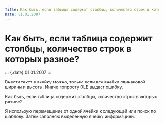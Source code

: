 ```yaml
---
Title: Как быть, если таблица содержит столбцы, количество строк в которых разное?
Date: 01.01.2007
---
```



Как быть, если таблица содержит столбцы, количество строк в которых разное?
===========================================================================

::: {.date}
01.01.2007
:::

Внести текст в ячейку можно, только если все ячейки одинаковой ширины и
высоты. Иначе попросту OLE выдаст ошибку.

Как быть, если таблица содержит столбцы, количество строк в которых разное?

Я использую перемещение от одной ячейки к следующей или поиск по шаблону.
Затем заполняю выделенную ячейку информацией.
